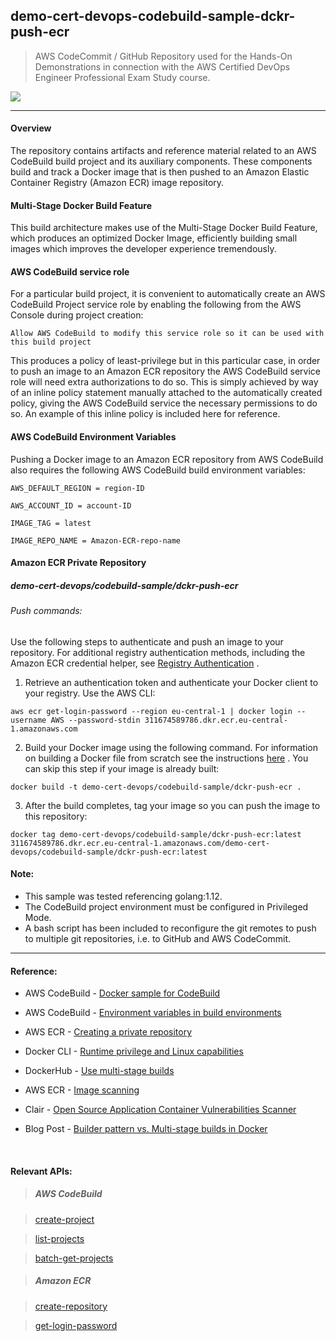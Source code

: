 ## demo-cert-devops-codebuild-sample-dckr-push-ecr

> AWS CodeCommit / GitHub Repository used for the Hands-On Demonstrations in connection with the AWS Certified DevOps Engineer Professional Exam Study course.

![](https://codebuild.eu-central-1.amazonaws.com/badges?uuid=eyJlbmNyeXB0ZWREYXRhIjoidnJHL1VaWmxQZmZDZWx6NGtZWFBqTlhIZnlHOHJjUCtkOWRtOFU5b29ORUpmSStRWFNxMWdrZnY3L2NTb3VDelNXbUR2MHFVaTQzeHBVczE5VFdSUmEwPSIsIml2UGFyYW1ldGVyU3BlYyI6IkZodDF2Vks0alJjVlR3ZFUiLCJtYXRlcmlhbFNldFNlcmlhbCI6MX0%3D&branch=main)

---

#### Overview

The repository contains artifacts and reference material related to an AWS CodeBuild build project and its auxiliary components. These components build and track a Docker image that is then pushed to an Amazon Elastic Container Registry (Amazon ECR) image repository.

#### Multi-Stage Docker Build Feature

This build architecture makes use of the Multi-Stage Docker Build Feature, which produces an optimized Docker Image, efficiently building small images which improves the developer experience tremendously.

#### AWS CodeBuild service role

For a particular build project, it is convenient to automatically create an AWS CodeBuild Project service role by enabling the following from the AWS Console during project creation:

`Allow AWS CodeBuild to modify this service role so it can be used with this build project` 

This produces a policy of least-privilege but in this particular case, in order to push an image to an Amazon ECR repository the AWS CodeBuild service role will need extra authorizations to do so. This is simply achieved by way of an inline policy statement manually attached to the automatically created policy, giving the AWS CodeBuild service the necessary permissions to do so. An example of this inline policy is included here for reference.

#### AWS CodeBuild Environment Variables

Pushing a Docker image to an Amazon ECR repository from AWS CodeBuild also requires the following AWS CodeBuild build environment variables: 

`AWS_DEFAULT_REGION = region-ID`

`AWS_ACCOUNT_ID = account-ID`

`IMAGE_TAG = latest`

`IMAGE_REPO_NAME = Amazon-ECR-repo-name`

#### Amazon ECR Private Repository
##### demo-cert-devops/codebuild-sample/dckr-push-ecr

###### Push commands:

Use the following steps to authenticate and push an image to your repository. For additional registry authentication methods, including the Amazon ECR credential helper, see [Registry Authentication](https://docs.aws.amazon.com/AmazonECR/latest/userguide/Registries.html#registry_auth) .

1. Retrieve an authentication token and authenticate your Docker client to your registry.
Use the AWS CLI:

`aws ecr get-login-password --region eu-central-1 | docker login --username AWS --password-stdin 311674589786.dkr.ecr.eu-central-1.amazonaws.com`

2. Build your Docker image using the following command. For information on building a Docker file from scratch see the instructions [here](https://docs.aws.amazon.com/AmazonECS/latest/developerguide/docker-basics.html) 
. You can skip this step if your image is already built:

`docker build -t demo-cert-devops/codebuild-sample/dckr-push-ecr .`

3. After the build completes, tag your image so you can push the image to this repository:

`docker tag demo-cert-devops/codebuild-sample/dckr-push-ecr:latest 311674589786.dkr.ecr.eu-central-1.amazonaws.com/demo-cert-devops/codebuild-sample/dckr-push-ecr:latest`

#### Note: 

- This sample was tested referencing golang:1.12.
- The CodeBuild project environment must be configured in Privileged Mode.
- A bash script has been included to reconfigure the git remotes to push to multiple git repositories, i.e. to GitHub and AWS CodeCommit.

---

#### Reference:

- AWS CodeBuild - [Docker sample for CodeBuild](https://docs.aws.amazon.com/codebuild/latest/userguide/sample-docker.html)

- AWS CodeBuild - [Environment variables in build environments ](https://docs.aws.amazon.com/codebuild/latest/userguide/build-env-ref-env-vars.html)

- AWS ECR - [Creating a private repository](https://docs.aws.amazon.com/AmazonECR/latest/userguide/repository-create.html)

- Docker CLI - [Runtime privilege and Linux capabilities](https://docs.docker.com/engine/reference/run/#runtime-privilege-and-linux-capabilities)

- DockerHub - [Use multi-stage builds](https://docs.docker.com/develop/develop-images/multistage-build/)

- AWS ECR - [Image scanning](https://docs.aws.amazon.com/AmazonECR/latest/userguide/image-scanning.html)

- Clair - [Open Source Application Container Vulnerabilities Scanner](https://github.com/quay/clair)

- Blog Post - [Builder pattern vs. Multi-stage builds in Docker](https://blog.alexellis.io/mutli-stage-docker-builds/)

&nbsp;

#### Relevant APIs:

> ##### _AWS CodeBuild_

> [create-project](https://awscli.amazonaws.com/v2/documentation/api/latest/reference/codebuild/create-project.html)

> [list-projects](https://awscli.amazonaws.com/v2/documentation/api/latest/reference/codebuild/list-projects.html)

> [batch-get-projects](https://awscli.amazonaws.com/v2/documentation/api/latest/reference/codebuild/batch-get-projects.html)


> ##### _Amazon ECR_

> [create-repository](https://awscli.amazonaws.com/v2/documentation/api/latest/reference/ecr/create-repository.html)

> [get-login-password](https://awscli.amazonaws.com/v2/documentation/api/latest/reference/ecr/get-login-password.html)
